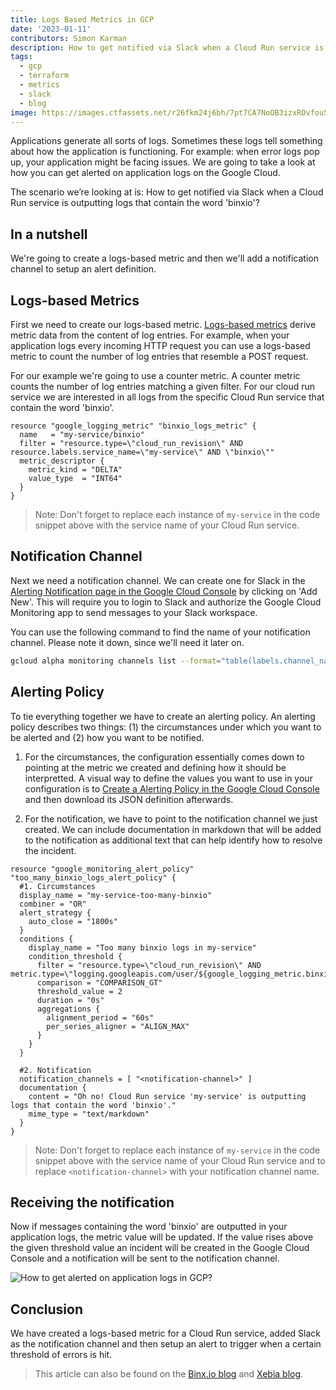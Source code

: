 ```yaml
---
title: Logs Based Metrics in GCP
date: '2023-01-11'
contributors: Simon Karman
description: How to get notified via Slack when a Cloud Run service is outputting logs that contain the word ‘binxio’?
tags:
  - gcp
  - terraform
  - metrics
  - slack
  - blog
image: https://images.ctfassets.net/r26fkm24j6bh/7pt7CA7NoOB3izxROvfou5/5c58ef247d88bf6ae7efef82dbcfeb41/how-to-get-alerted-on-application-logs-in-gcp-notification-1.png
---
```


Applications generate all sorts of logs. Sometimes these logs tell something about how the application is functioning. For example: when error logs pop up, your application might be facing issues. We are going to take a look at how you can get alerted on application logs on the Google Cloud.

The scenario we’re looking at is: How to get notified via Slack when a Cloud Run service is outputting logs that contain the word 'binxio'?

## In a nutshell
We're going to create a logs-based metric and then we'll add a notification channel to setup an alert definition.

## Logs-based Metrics
First we need to create our logs-based metric. [Logs-based metrics](https://cloud.google.com/logging/docs/logs-based-metrics) derive metric data from the content of log entries. For example, when your application logs every incoming HTTP request you can use a logs-based metric to count the number of log entries that resemble a POST request.

For our example we're going to use a counter metric. A counter metric counts the number of log entries matching a given filter. For our cloud run service we are interested in all logs from the specific Cloud Run service that contain the word 'binxio'.

```hcl
resource "google_logging_metric" "binxio_logs_metric" {
  name   = "my-service/binxio"
  filter = "resource.type=\"cloud_run_revision\" AND resource.labels.service_name=\"my-service\" AND \"binxio\""
  metric_descriptor {
    metric_kind = "DELTA"
    value_type  = "INT64"
  }
}
```

> Note: Don't forget to replace each instance of `my-service` in the code snippet above with the service name of your Cloud Run service.

## Notification Channel
Next we need a notification channel. We can create one for Slack in the [Alerting Notification page in the Google Cloud Console](https://console.cloud.google.com/monitoring/alerting/notifications) by clicking on 'Add New'. This will require you to login to Slack and authorize the Google Cloud Monitoring app to send messages to your Slack workspace.

You can use the following command to find the name of your notification channel. Please note it down, since we'll need it later on.

```bash
gcloud alpha monitoring channels list --format="table(labels.channel_name,name)"
```

## Alerting Policy
To tie everything together we have to create an alerting policy. An alerting policy describes two things: (1) the circumstances under which you want to be alerted and (2) how you want to be notified.

1. For the circumstances, the configuration essentially comes down to pointing at the metric we created and defining how it should be interpretted. A visual way to define the values you want to use in your configuration is to [Create a Alerting Policy in the Google Cloud Console](https://console.cloud.google.com/monitoring/alerting/policies/create) and then download its JSON definition afterwards.

2. For the notification, we have to point to the notification channel we just created. We can include documentation in markdown that will be added to the notification as additional text that can help identify how to resolve the incident.

```hcl
resource "google_monitoring_alert_policy" "too_many_binxio_logs_alert_policy" {
  #1. Circumstances
  display_name = "my-service-too-many-binxio"
  combiner = "OR"
  alert_strategy {
    auto_close = "1800s"
  }
  conditions {
    display_name = "Too many binxio logs in my-service"
    condition_threshold {
      filter = "resource.type=\"cloud_run_revision\" AND metric.type=\"logging.googleapis.com/user/${google_logging_metric.binxio_logs_metric.name}\""
      comparison = "COMPARISON_GT"
      threshold_value = 2
      duration = "0s"
      aggregations {
        alignment_period = "60s"
        per_series_aligner = "ALIGN_MAX"
      }
    }
  }

  #2. Notification
  notification_channels = [ "<notification-channel>" ]
  documentation {
    content = "Oh no! Cloud Run service 'my-service' is outputting logs that contain the word 'binxio'."
    mime_type = "text/markdown"
  }
}
```

> Note: Don't forget to replace each instance of `my-service` in the code snippet above with the service name of your Cloud Run service and to replace `<notification-channel>` with your notification channel name.

## Receiving the notification
Now if messages containing the word 'binxio' are outputted in your application logs, the metric value will be updated. If the value rises above the given threshold value an incident will be created in the Google Cloud Console and a notification will be sent to the notification channel.

![How to get alerted on application logs in GCP?](https://images.ctfassets.net/r26fkm24j6bh/7pt7CA7NoOB3izxROvfou5/5c58ef247d88bf6ae7efef82dbcfeb41/how-to-get-alerted-on-application-logs-in-gcp-notification-1.png)

## Conclusion
We have created a logs-based metric for a Cloud Run service, added Slack as the notification channel and then setup an alert to trigger when a certain threshold of errors is hit.

> This article can also be found on the [Binx.io blog](https://binx.io/2023/01/11/how-to-get-alerted-on-application-logs-in-gcp/) and [Xebia blog](https://xebia.com/blog/how-to-get-alerted-on-application-logs-in-gcp/).
